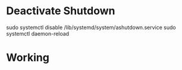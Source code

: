
# Deactivate Shutdown
sudo systemctl disable /lib/systemd/system/ashutdown.service
sudo systemctl daemon-reload

# Working